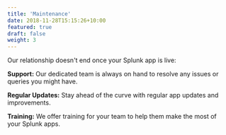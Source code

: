 ```yaml
---
title: 'Maintenance'
date: 2018-11-28T15:15:26+10:00
featured: true
draft: false
weight: 3
---
```


Our relationship doesn't end once your Splunk app is live:

**Support:** Our dedicated team is always on hand to resolve any issues or queries you might have.

**Regular Updates:** Stay ahead of the curve with regular app updates and improvements.

**Training:** We offer training for your team to help them make the most of your Splunk apps.
